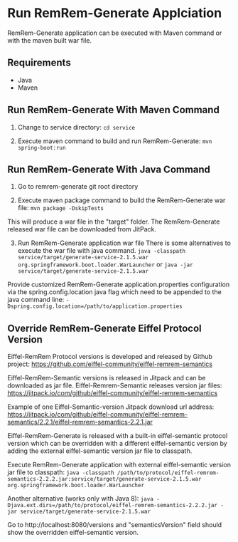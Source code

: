 # Run RemRem-Generate Applciation

RemRem-Generate application can be executed with Maven command or with the maven built war file.

## Requirements

- Java
- Maven


## Run RemRem-Generate With Maven Command

1. Change to service directory: 
`cd service`

2. Execute maven command to build and run RemRem-Generate:
`mvn spring-boot:run`


## Run RemRem-Generate With Java Command

1. Go to remrem-generate git root directory

2. Execute maven package command to build the RemRem-Generate war file:
`mvn package -DskipTests`

This will produce a war file in the "target" folder.
The RemRem-Generate released war file can be downloaded from JitPack.

3. Run RemRem-Generate application war file
There is some alternatives to execute the war file with java command.
`java -classpath service/target/generate-service-2.1.5.war org.springframework.boot.loader.WarLauncher`
or
`java -jar service/target/generate-service-2.1.5.war`


Provide customized RemRem-Generate application.properties configuration via the spring.config.location java flag which need to be appended to the java command line:
`-Dspring.config.location=/path/to/application.properties`


## Override RemRem-Generate Eiffel Protocol Version

Eiffel-RemRem Protocol versions is developed and released by Github project:
https://github.com/eiffel-community/eiffel-remrem-semantics

Eiffel-RemRem-Semantic versions is released in Jitpack and can be downloaded as jar file.
Eiffel-Remrem-Semantic releases version jar files:
https://jitpack.io/com/github/eiffel-community/eiffel-remrem-semantics

Example of one Eiffel-Semantic-version Jitpack download url address:
https://jitpack.io/com/github/eiffel-community/eiffel-remrem-semantics/2.2.1/eiffel-remrem-semantics-2.2.1.jar

Eiffel-RemRem-Generate is released with a built-in eiffel-semantic protocol version which can be overridden with a different eiffel-semantic version by adding the external eiffel-semantic version jar file to classpath.

Execute RemRem-Generate application with external eiffel-semantic version jar file to classpath:
`java -classpath /path/to/protocol/eiffel-remrem-semantics-2.2.2.jar:service/target/generate-service-2.1.5.war org.springframework.boot.loader.WarLauncher`

Another alternative (works only with Java 8):
`java -Djava.ext.dirs=/path/to/protocol/eiffel-remrem-semantics-2.2.2.jar -jar service/target/generate-service-2.1.5.war`

Go to http://localhost:8080/versions and "semanticsVersion" field should show the overridden eiffel-semantic version.


